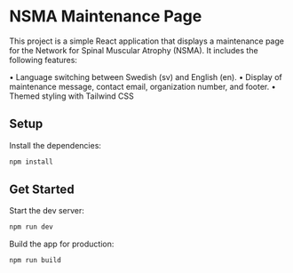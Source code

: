 # NSMA Maintenance Page

This project is a simple React application that displays a maintenance page for the Network for Spinal Muscular Atrophy (NSMA). It includes the following features:

• Language switching between Swedish (sv) and English (en). • Display of maintenance message, contact email, organization number, and footer. • Themed styling with Tailwind CSS

## Setup

Install the dependencies:

```bash
npm install
```

## Get Started

Start the dev server:

```bash
npm run dev
```

Build the app for production:

```bash
npm run build
```

